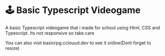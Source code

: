 # 🕹️ Basic Typescript Videogame

A basic Typescript videogame that i made for school using Html, CSS and Typescript. Its not responsive so take care

You can also visit basicrpg.cclouud.dev to see it online(Dont forget to resize)
